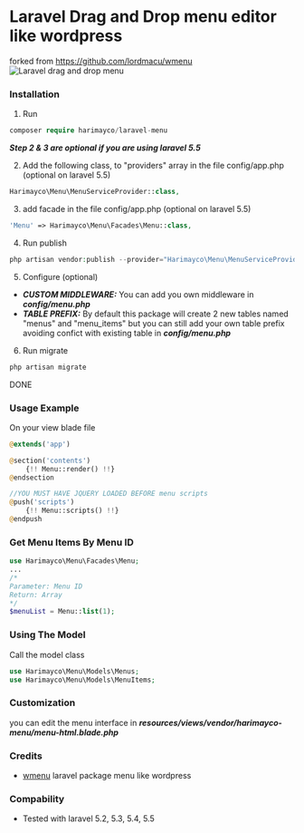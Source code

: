 # Laravel Drag and Drop menu editor like wordpress

forked from https://github.com/lordmacu/wmenu
![Laravel drag and drop menu](https://s28.postimg.org/pfxhnqcgd/screenshot_20170811_150313.png)

### Installation
1. Run
```php
composer require harimayco/laravel-menu
```
***Step 2 & 3 are optional if you are using laravel 5.5***

2. Add the following class, to "providers" array in the file config/app.php (optional on laravel 5.5)
```php
Harimayco\Menu\MenuServiceProvider::class,
```
3. add facade in the file config/app.php (optional on laravel 5.5)
```php
'Menu' => Harimayco\Menu\Facades\Menu::class,
```
4. Run publish
```php
php artisan vendor:publish --provider="Harimayco\Menu\MenuServiceProvider"
```
5. Configure (optional)
- ***CUSTOM MIDDLEWARE:*** You can add you own middleware in ***config/menu.php***
- ***TABLE PREFIX:*** By default this package will create 2 new tables named "menus" and "menu_items" but you can still add your own table prefix avoiding confict with existing table in ***config/menu.php***

6. Run migrate

 ```php
 php artisan migrate
 ```
 
 DONE
 

### Usage Example
On your view blade file
```php
@extends('app')

@section('contents')
    {!! Menu::render() !!}
@endsection

//YOU MUST HAVE JQUERY LOADED BEFORE menu scripts
@push('scripts')
    {!! Menu::scripts() !!}
@endpush
```

### Get Menu Items By Menu ID
```php
use Harimayco\Menu\Facades\Menu;
...
/*
Parameter: Menu ID
Return: Array
*/
$menuList = Menu::list(1);
```

### Using The Model
Call the model class 
```php
use Harimayco\Menu\Models\Menus;
use Harimayco\Menu\Models\MenuItems;
```

### Customization
you can edit the menu interface in ***resources/views/vendor/harimayco-menu/menu-html.blade.php***

### Credits

 * [wmenu](https://github.com/lordmacu/wmenu) laravel package menu like wordpress

### Compability
* Tested with laravel 5.2, 5.3, 5.4, 5.5

